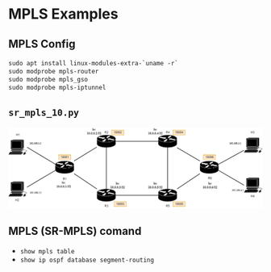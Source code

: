 # MPLS Examples

## MPLS Config
```comandline
sudo apt install linux-modules-extra-`uname -r`
sudo modprobe mpls-router
sudo modprobe mpls_gso
sudo modprobe mpls-iptunnel
```

## `sr_mpls_10.py`

![sr_mpls_10](./sr_mpls_10.drawio.png)

## MPLS (SR-MPLS) comand
* `show mpls table`
* `show ip ospf database segment-routing`